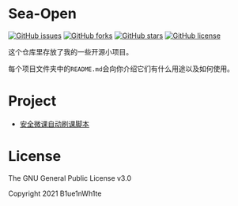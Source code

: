 # Sea-Open

[![GitHub issues](https://img.shields.io/github/issues/B1ue1nWh1te/Sea-Open.svg?style=flat-square)](https://github.com/B1ue1nWh1te/Sea-Open/issues)
[![GitHub forks](https://img.shields.io/github/forks/B1ue1nWh1te/Sea-Open.svg?style=flat-square)](https://github.com/B1ue1nWh1te/Sea-Open/network)
[![GitHub stars](https://img.shields.io/github/stars/B1ue1nWh1te/Sea-Open.svg?style=flat-square)](https://github.com/B1ue1nWh1te/Sea-Open/stargazers)
[![GitHub license](https://img.shields.io/github/license/B1ue1nWh1te/Sea-Open.svg?style=flat-square)](https://github.com/B1ue1nWh1te/Sea-Open/blob/master/LICENSE)

这个仓库里存放了我的一些开源小项目。

每个项目文件夹中的`README.md`会向你介绍它们有什么用途以及如何使用。

# Project
- [安全微课自动刷课脚本](https://github.com/B1ue1nWh1te/Sea-Open/FinishSecurityCourse)

# License

The GNU General Public License v3.0

Copyright 2021 B1ue1nWh1te